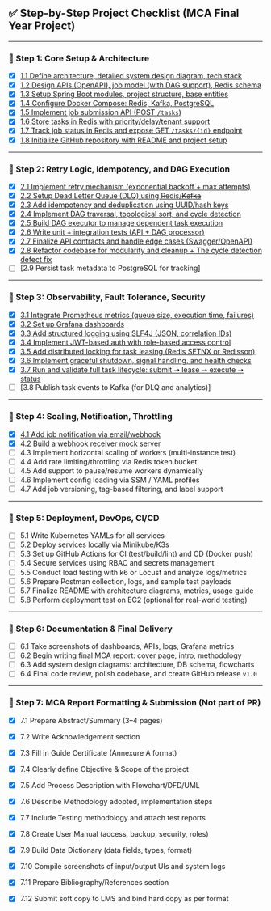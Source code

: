 ## ✅ Step-by-Step Project Checklist (MCA Final Year Project)

---

### 🔹 Step 1: Core Setup & Architecture
- [x] [1.1 Define architecture, detailed system design diagram, tech stack](https://github.com/mrajkishor/Distributed-Task-Scheduler/issues/29)  
- [x] [1.2 Design APIs (OpenAPI), job model (with DAG support), Redis schema](https://github.com/mrajkishor/Distributed-Task-Scheduler/issues/31)  
- [x] [1.3 Setup Spring Boot modules, project structure, base entities](https://github.com/mrajkishor/Distributed-Task-Scheduler/issues/56)  
- [x] [1.4 Configure Docker Compose: Redis, Kafka, PostgreSQL](https://github.com/mrajkishor/Distributed-Task-Scheduler/issues/58)  
- [x] [1.5 Implement job submission API (POST `/tasks`)](https://github.com/mrajkishor/Distributed-Task-Scheduler/issues/60)  
- [x] [1.6 Store tasks in Redis with priority/delay/tenant support](https://github.com/mrajkishor/Distributed-Task-Scheduler/issues/62)  
- [x] [1.7 Track job status in Redis and expose GET `/tasks/{id}` endpoint](https://github.com/mrajkishor/Distributed-Task-Scheduler/issues/64)
- [x] [1.8 Initialize GitHub repository with README and project setup](https://github.com/mrajkishor/Distributed-Task-Scheduler/issues/66)  

---

### 🔹 Step 2: Retry Logic, Idempotency, and DAG Execution
- [x] [2.1 Implement retry mechanism (exponential backoff + max attempts)](https://github.com/mrajkishor/Distributed-Task-Scheduler/issues/68)  
- [x] [2.2 Setup Dead Letter Queue (DLQ) using Redis/~~Kafka~~](https://github.com/mrajkishor/Distributed-Task-Scheduler/issues/70)  
- [x] [2.3 Add idempotency and deduplication using UUID/hash keys](https://github.com/mrajkishor/Distributed-Task-Scheduler/issues/72)  
- [x] [2.4 Implement DAG traversal, topological sort, and cycle detection](https://github.com/mrajkishor/Distributed-Task-Scheduler/issues/74)  
- [x] [2.5 Build DAG executor to manage dependent task execution](https://github.com/mrajkishor/Distributed-Task-Scheduler/issues/76)  
- [x] [2.6 Write unit + integration tests (API + DAG processor)](https://github.com/mrajkishor/Distributed-Task-Scheduler/issues/78)  
- [x] [2.7 Finalize API contracts and handle edge cases (Swagger/OpenAPI)](https://github.com/mrajkishor/Distributed-Task-Scheduler/issues/79)  
- [x] [2.8 Refactor codebase for modularity and cleanup + The cycle detection defect fix](https://github.com/mrajkishor/Distributed-Task-Scheduler/issues/81)  
- [ ] [2.9 Persist task metadata to PostgreSQL for tracking]

---

### 🔹 Step 3: Observability, Fault Tolerance, Security
- [x] [3.1 Integrate Prometheus metrics (queue size, execution time, failures)](https://github.com/mrajkishor/Distributed-Task-Scheduler/issues/83)  
- [x] [3.2 Set up Grafana dashboards](https://github.com/mrajkishor/Distributed-Task-Scheduler/issues/85)  
- [x] [3.3 Add structured logging using SLF4J (JSON, correlation IDs)](https://github.com/mrajkishor/Distributed-Task-Scheduler/issues/87)  
- [x] [3.4 Implement JWT-based auth with role-based access control](https://github.com/mrajkishor/Distributed-Task-Scheduler/issues/89)  
- [x] [3.5 Add distributed locking for task leasing (Redis SETNX or Redisson)](https://github.com/mrajkishor/Distributed-Task-Scheduler/issues/91)  
- [x] [3.6 Implement graceful shutdown, signal handling, and health checks](https://github.com/mrajkishor/Distributed-Task-Scheduler/issues/93)  
- [x] [3.7 Run and validate full task lifecycle: submit ➝ lease ➝ execute ➝ status](https://github.com/mrajkishor/Distributed-Task-Scheduler/issues/95)  
- [ ] [3.8 Publish task events to Kafka (for DLQ and analytics)]

---

### 🔹 Step 4: Scaling, Notification, Throttling
- [x] [4.1 Add job notification via email/webhook](https://github.com/mrajkishor/Distributed-Task-Scheduler/issues/97)  
- [x] [4.2 Build a webhook receiver mock server](https://github.com/mrajkishor/Distributed-Task-Scheduler/issues/99)  
- [ ] 4.3 Implement horizontal scaling of workers (multi-instance test)  
- [ ] 4.4 Add rate limiting/throttling via Redis token bucket  
- [ ] 4.5 Add support to pause/resume workers dynamically  
- [ ] 4.6 Implement config loading via SSM / YAML profiles  
- [ ] 4.7 Add job versioning, tag-based filtering, and label support  

---

### 🔹 Step 5: Deployment, DevOps, CI/CD
- [ ] 5.1 Write Kubernetes YAMLs for all services  
- [ ] 5.2 Deploy services locally via Minikube/K3s  
- [ ] 5.3 Set up GitHub Actions for CI (test/build/lint) and CD (Docker push)  
- [ ] 5.4 Secure services using RBAC and secrets management  
- [ ] 5.5 Conduct load testing with k6 or Locust and analyze logs/metrics  
- [ ] 5.6 Prepare Postman collection, logs, and sample test payloads  
- [ ] 5.7 Finalize README with architecture diagrams, metrics, usage guide  
- [ ] 5.8 Perform deployment test on EC2 (optional for real-world testing)  

---

### 🔹 Step 6: Documentation & Final Delivery
- [ ] 6.1 Take screenshots of dashboards, APIs, logs, Grafana metrics  
- [ ] 6.2 Begin writing final MCA report: cover page, intro, methodology  
- [ ] 6.3 Add system design diagrams: architecture, DB schema, flowcharts  
- [ ] 6.4 Final code review, polish codebase, and create GitHub release `v1.0`  

---

### 🔹 Step 7: MCA Report Formatting & Submission (Not part of PR)
- [x] 7.1 Prepare Abstract/Summary (3–4 pages)  
- [x] 7.2 Write Acknowledgement section  
- [x] 7.3 Fill in Guide Certificate (Annexure A format)  
- [x] 7.4 Clearly define Objective & Scope of the project  
- [x] 7.5 Add Process Description with Flowchart/DFD/UML  
- [x] 7.6 Describe Methodology adopted, implementation steps  
- [x] 7.7 Include Testing methodology and attach test reports  
- [x] 7.8 Create User Manual (access, backup, security, roles)  
- [x] 7.9 Build Data Dictionary (data fields, types, format)  
- [x] 7.10 Compile screenshots of input/output UIs and system logs  
- [x] 7.11 Prepare Bibliography/References section  
- [x] 7.12 Submit soft copy to LMS and bind hard copy as per format  

